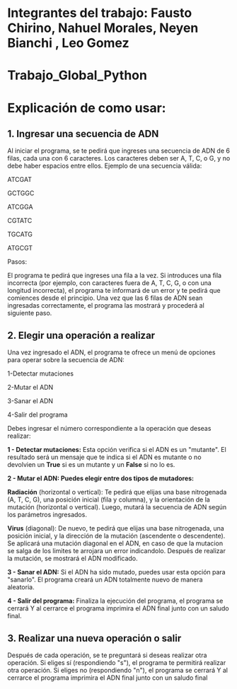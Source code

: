 # Integrantes del trabajo: Fausto Chirino, Nahuel Morales, Neyen Bianchi , Leo Gomez
# Trabajo_Global_Python

# Explicación de como usar:

## 1. Ingresar una secuencia de ADN
Al iniciar el programa, se te pedirá que ingreses una secuencia de ADN de 6 filas, cada una con 6 caracteres. Los caracteres deben ser A, T, C, o G, y no debe haber espacios entre ellos. Ejemplo de una secuencia válida:

ATCGAT

GCTGGC

ATCGGA

CGTATC

TGCATG

ATGCGT

Pasos:

El programa te pedirá que ingreses una fila a la vez.
Si introduces una fila incorrecta (por ejemplo, con caracteres fuera de A, T, C, G, o con una longitud incorrecta), el programa te informará de un error y te pedirá que comiences desde el principio.
Una vez que las 6 filas de ADN sean ingresadas correctamente, el programa las mostrará y procederá al siguiente paso.

## 2. Elegir una operación a realizar
Una vez ingresado el ADN, el programa te ofrece un menú de opciones para operar sobre la secuencia de ADN:

1-Detectar mutaciones

2-Mutar el ADN

3-Sanar el ADN

4-Salir del programa

Debes ingresar el número correspondiente a la operación que deseas realizar:

**1 - Detectar mutaciones:** Esta opción verifica si el ADN es un "mutante". El resultado será un mensaje que te indica si el ADN es mutante o no devolvien un **True** si es un mutante y un **False** si no lo es.

**2 - Mutar el ADN: Puedes elegir entre dos tipos de mutadores:**

**Radiación** (horizontal o vertical): Te pedirá que elijas una base nitrogenada (A, T, C, G), una posición inicial (fila y columna), y la orientación de la mutación (horizontal o vertical). Luego, mutará la secuencia de ADN según los parámetros ingresados.

**Virus** (diagonal): De nuevo, te pedirá que elijas una base nitrogenada, una posición inicial, y la dirección de la mutación (ascendente o descendente). Se aplicará una mutación diagonal en el ADN, en caso de que la mutacion se salga de los limites te arrojara un error indicandolo.
Después de realizar la mutación, se mostrará el ADN modificado.

**3 - Sanar el ADN:** Si el ADN ha sido mutado, puedes usar esta opción para "sanarlo". El programa creará un ADN totalmente nuevo de manera aleatoria.

**4 - Salir del programa:** Finaliza la ejecución del programa, el programa se cerrará Y al cerrarce el programa imprimira el ADN final junto con un saludo final.

## 3. Realizar una nueva operación o salir
Después de cada operación, se te preguntará si deseas realizar otra operación. Si eliges sí (respondiendo "s"), el programa te permitirá realizar otra operación. Si eliges no (respondiendo "n"), el programa se cerrará Y al cerrarce el programa imprimira el ADN final junto con un saludo final
